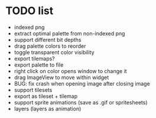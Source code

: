 # TODO list

- indexed png
- extract optimal palette from non-indexed png
- support different bit depths
- drag palette colors to reorder
- toggle transparent color visibility
- export tilemaps?
- export palette to file
- right click on color opens window to change it
- drag ImageView to move within widget
- BUG: fix crash when opening image after closing image
- support tilesets
- export as tileset + tilemap
- support sprite animations (save as .gif or spritesheets)
- layers (layers as animation)
